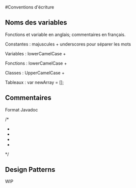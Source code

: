 #Conventions d'écriture

## Noms des variables

Fonctions et variable en anglais; commentaires en français.

Constantes : majuscules + underscores pour séparer les mots

Variables : lowerCamelCase + 

Fonctions : lowerCamelCase + 

Classes : UpperCamelCase + 

Tableaux : var newArray = [];


## Commentaires 

Format Javadoc

/*

*

*

*

*

*/

## Design Patterns

WIP
